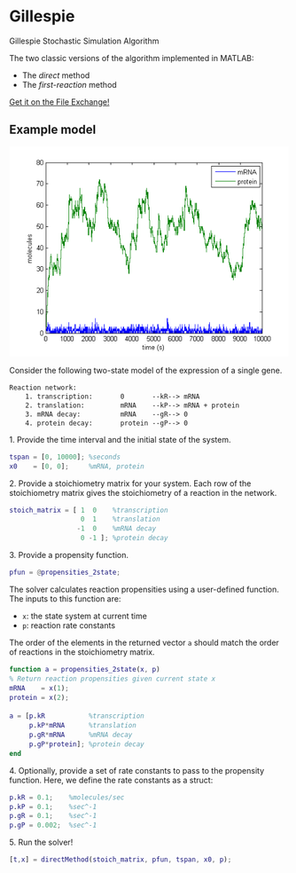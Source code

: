 Gillespie
=========

Gillespie Stochastic Simulation Algorithm 

The two classic versions of the algorithm implemented in MATLAB:
- The _direct_ method
- The _first-reaction_ method

[Get it on the File Exchange!](http://www.mathworks.com/matlabcentral/fileexchange/34707-gillespie-stochastic-simulation-algorithm)

Example model
-------------
![Simulation output](ssa.png)

Consider the following two-state model of the expression of a single gene.
```
Reaction network:
    1. transcription:       0       --kR--> mRNA
    2. translation:         mRNA    --kP--> mRNA + protein
    3. mRNA decay:          mRNA    --gR--> 0
    4. protein decay:       protein --gP--> 0
```

1\. Provide the time interval and the initial state of the system. 

```matlab
tspan = [0, 10000]; %seconds
x0    = [0, 0];     %mRNA, protein
```

2\. Provide a stoichiometry matrix for your system. Each row of the stoichiometry matrix gives the stoichiometry of a reaction in the network.

```matlab
stoich_matrix = [ 1  0    %transcription
                  0  1    %translation
                 -1  0    %mRNA decay
                  0 -1 ]; %protein decay
```

3\. Provide a propensity function.

```matlab
pfun = @propensities_2state;
```

The solver calculates reaction propensities using a user-defined function. The inputs to this function are: 
- `x`: the state system at current time
- `p`: reaction rate constants

The order of the elements in the returned vector `a` should match the order of reactions in the stoichiometry matrix.

```matlab
function a = propensities_2state(x, p)
% Return reaction propensities given current state x
mRNA    = x(1);
protein = x(2);

a = [p.kR           %transcription
     p.kP*mRNA      %translation
     p.gR*mRNA      %mRNA decay
     p.gP*protein]; %protein decay
end
```

4\. Optionally, provide a set of rate constants to pass to the propensity function. Here, we define the rate constants as a struct:

```matlab
p.kR = 0.1;    %molecules/sec
p.kP = 0.1;    %sec^-1                    
p.gR = 0.1;    %sec^-1                         
p.gP = 0.002;  %sec^-1
```

5\. Run the solver!

```matlab
[t,x] = directMethod(stoich_matrix, pfun, tspan, x0, p);
```





